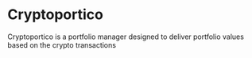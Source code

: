 # Cryptoportico
Cryptoportico is a portfolio manager designed to deliver portfolio values based on the crypto transactions
